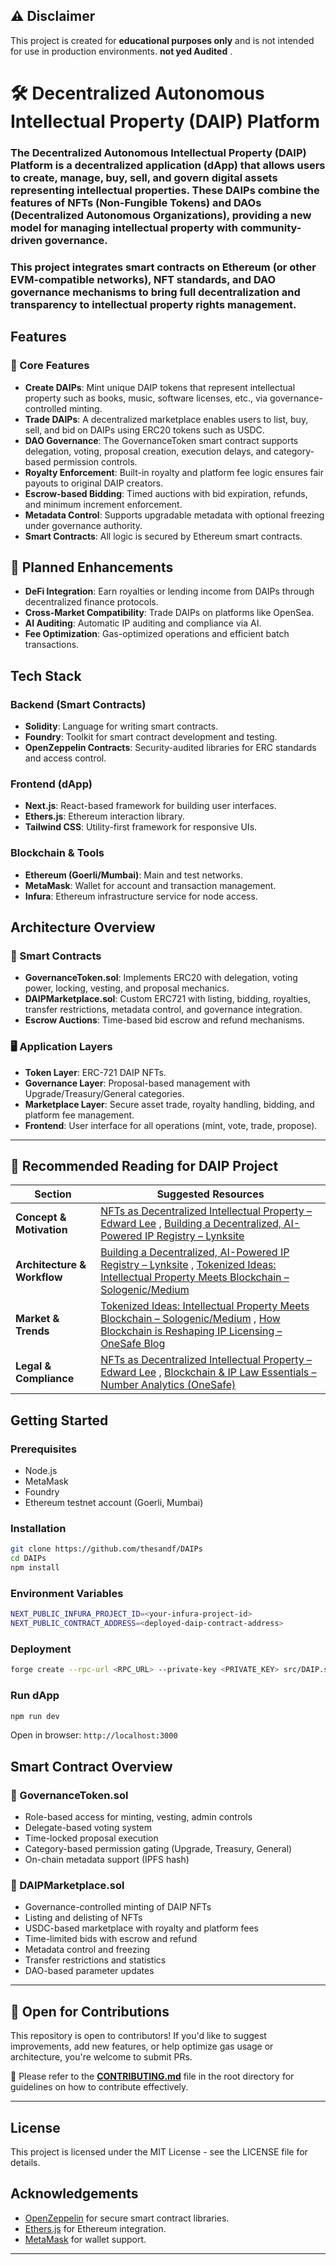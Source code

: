 <a name="top"></a>
## ⚠️ Disclaimer

This project is created for **educational purposes only** and is not intended for use in production environments. **not yed Audited** .

# 🛠️ Decentralized Autonomous Intellectual Property (DAIP) Platform

### The Decentralized Autonomous Intellectual Property (DAIP) Platform is a decentralized application (dApp) that allows users to create, manage, buy, sell, and govern digital assets representing intellectual properties. These DAIPs combine the features of NFTs (Non-Fungible Tokens) and DAOs (Decentralized Autonomous Organizations), providing a new model for managing intellectual property with community-driven governance.

### This project integrates smart contracts on Ethereum (or other EVM-compatible networks), NFT standards, and DAO governance mechanisms to bring full decentralization and transparency to intellectual property rights management.

## Features

### 🌟 Core Features
- **Create DAIPs**: Mint unique DAIP tokens that represent intellectual property such as books, music, software licenses, etc., via governance-controlled minting.
- **Trade DAIPs**: A decentralized marketplace enables users to list, buy, sell, and bid on DAIPs using ERC20 tokens such as USDC.
- **DAO Governance**: The GovernanceToken smart contract supports delegation, voting, proposal creation, execution delays, and category-based permission controls.
- **Royalty Enforcement**: Built-in royalty and platform fee logic ensures fair payouts to original DAIP creators.
- **Escrow-based Bidding**: Timed auctions with bid expiration, refunds, and minimum increment enforcement.
- **Metadata Control**: Supports upgradable metadata with optional freezing under governance authority.
- **Smart Contracts**: All logic is secured by Ethereum smart contracts.

## 🔧 Planned Enhancements
- **DeFi Integration**: Earn royalties or lending income from DAIPs through decentralized finance protocols.
- **Cross-Market Compatibility**: Trade DAIPs on platforms like OpenSea.
- **AI Auditing**: Automatic IP auditing and compliance via AI.
- **Fee Optimization**: Gas-optimized operations and efficient batch transactions.

## Tech Stack

### Backend (Smart Contracts)
- **Solidity**: Language for writing smart contracts.
- **Foundry**: Toolkit for smart contract development and testing.
- **OpenZeppelin Contracts**: Security-audited libraries for ERC standards and access control.

### Frontend (dApp)
- **Next.js**: React-based framework for building user interfaces.
- **Ethers.js**: Ethereum interaction library.
- **Tailwind CSS**: Utility-first framework for responsive UIs.

### Blockchain & Tools
- **Ethereum (Goerli/Mumbai)**: Main and test networks.
- **MetaMask**: Wallet for account and transaction management.
- **Infura**: Ethereum infrastructure service for node access.

## Architecture Overview


### 🧩 Smart Contracts
- **GovernanceToken.sol**: Implements ERC20 with delegation, voting power, locking, vesting, and proposal mechanics.
- **DAIPMarketplace.sol**: Custom ERC721 with listing, bidding, royalties, transfer restrictions, metadata control, and governance integration.
- **Escrow Auctions**: Time-based bid escrow and refund mechanisms.

### 🖥️ Application Layers
- **Token Layer**: ERC-721 DAIP NFTs.
- **Governance Layer**: Proposal-based management with Upgrade/Treasury/General categories.
- **Marketplace Layer**: Secure asset trade, royalty handling, bidding, and platform fee management.
- **Frontend**: User interface for all operations (mint, vote, trade, propose).

---

## 📖 Recommended Reading for DAIP Project

| Section                    | Suggested Resources |
|---------------------------|----------------------|
| **Concept & Motivation**  | [NFTs as Decentralized Intellectual Property – Edward Lee](https://illinoislawreview.org/wp-content/uploads/2023/08/Lee.pdf?utm_source=thesandf.xyz) , [Building a Decentralized, AI-Powered IP Registry – Lynksite](https://www.linkedin.com/pulse/building-decentralized-ai-powered-intellectual-property-registry-pxruf?utm_source=thesandf.xyz)  |
| **Architecture & Workflow** | [Building a Decentralized, AI-Powered IP Registry – Lynksite](https://www.linkedin.com/pulse/building-decentralized-ai-powered-intellectual-property-registry-pxruf?utm_source=thesandf.xyz) , [Tokenized Ideas: Intellectual Property Meets Blockchain – Sologenic/Medium](https://sologenic.medium.com/tokenized-ideas-intellectual-property-meets-blockchain-c964b6feb739?utm_source=thesandf.xyz)  |
| **Market & Trends**        | [Tokenized Ideas: Intellectual Property Meets Blockchain – Sologenic/Medium](https://sologenic.medium.com/tokenized-ideas-intellectual-property-meets-blockchain-c964b6feb739?utm_source=thesandf.xyz) , [How Blockchain is Reshaping IP Licensing – OneSafe Blog](https://www.onesafe.io/blog/blockchain-impact-on-ip-licensing?utm_source=thesandf.xyz) |
| **Legal & Compliance**     | [NFTs as Decentralized Intellectual Property – Edward Lee](https://illinoislawreview.org/wp-content/uploads/2023/08/Lee.pdf?utm_source=thesandf.xyz) , [Blockchain & IP Law Essentials – Number Analytics (OneSafe)](https://www.numberanalytics.com/blog/blockchain-ip-law-essentials?utm_source=thesandf.xyz) |


## Getting Started

### Prerequisites
- Node.js
- MetaMask
- Foundry
- Ethereum testnet account (Goerli, Mumbai)

### Installation
```sh
git clone https://github.com/thesandf/DAIPs
cd DAIPs
npm install
```

### Environment Variables
```sh
NEXT_PUBLIC_INFURA_PROJECT_ID=<your-infura-project-id>
NEXT_PUBLIC_CONTRACT_ADDRESS=<deployed-daip-contract-address>
```

### Deployment
```sh
forge create --rpc-url <RPC_URL> --private-key <PRIVATE_KEY> src/DAIP.sol
```

### Run dApp
```sh
npm run dev
```

Open in browser: `http://localhost:3000`

## Smart Contract Overview

### 🧾 GovernanceToken.sol
- Role-based access for minting, vesting, admin controls
- Delegate-based voting system
- Time-locked proposal execution
- Category-based permission gating (Upgrade, Treasury, General)
- On-chain metadata support (IPFS hash)

### 🛒 DAIPMarketplace.sol
- Governance-controlled minting of DAIP NFTs
- Listing and delisting of NFTs
- USDC-based marketplace with royalty and platform fees
- Time-limited bids with escrow and refund
- Metadata control and freezing
- Transfer restrictions and statistics
- DAO-based parameter updates

---

## 🤝 Open for Contributions

This repository is open to contributors! If you'd like to suggest improvements, add new features, or help optimize gas usage or architecture, you're welcome to submit PRs.

📄 Please refer to the **[CONTRIBUTING.md](./CONTRIBUTING.md)** file in the root directory for guidelines on how to contribute effectively.

---

## License
This project is licensed under the MIT License - see the LICENSE file for details.

## Acknowledgements
- [OpenZeppelin](https://www.openzeppelin.com/) for secure smart contract libraries.
- [Ethers.js](https://docs.ethers.org/v6/) for Ethereum integration.
- [MetaMask](https://metamask.io/) for wallet support.

---
